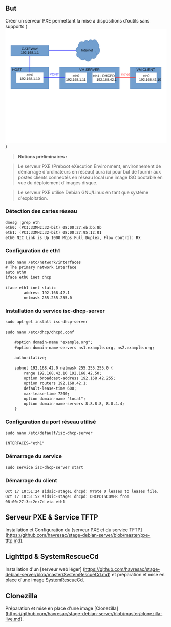 ## But
Créer un serveur PXE permettant la mise à dispositions d'outils sans supports (![schema global](https://github.com/havresac/stage-debian-server/blob/master/img/schema.svg))

> __Notions préliminaires :__

> Le serveur PXE (Preboot eXecution Environment, environnement de démarrage d'ordinateurs en réseau) aura ici pour but de fournir aux postes clients connectés en réseau local une image ISO bootable en vue du déploiement d'images disque. 

> Le serveur PXE utilise Debian GNU/Linux en tant que système d'exploitation.


### Détection des cartes réseau

```
dmesg |grep eth
eth0: (PCI:33MHz:32-bit) 08:00:27:eb:bb:8b
eth1: (PCI:33MHz:32-bit) 08:00:27:95:12:01
eth0 NIC Link is Up 1000 Mbps Full Duplex, Flow Control: RX
```
### Configuration de eth1
```
sudo nano /etc/network/interfaces
# The primary network interface
auto eth0
iface eth0 inet dhcp

iface eth1 inet static
        address 192.168.42.1
        netmask 255.255.255.0
```

### Installation du service isc-dhcp-server
```
sudo apt-get install isc-dhcp-server

sudo nano /etc/dhcp/dhcpd.conf

    #option domain-name "example.org";
    #option domain-name-servers ns1.example.org, ns2.example.org;

    authoritative;

    subnet 192.168.42.0 netmask 255.255.255.0 {
    	range 192.168.42.10 192.168.42.50;
    	option broadcast-address 192.168.42.255;
    	option routers 192.168.42.1;
    	default-lease-time 600;
    	max-lease-time 7200;
    	option domain-name "local";
    	option domain-name-servers 8.8.8.8, 8.8.4.4;
    }
```

### Configuration du port réseau utilisé
```
sudo nano /etc/default/isc-dhcp-server

INTERFACES="eth1"
```
### Démarrage du service
```
sudo service isc-dhcp-server start
```

### Démarrage du client
```
Oct 17 10:51:24 sidsic-stage1 dhcpd: Wrote 0 leases to leases file.
Oct 17 10:51:52 sidsic-stage1 dhcpd: DHCPDISCOVER from 08:00:27:3c:2e:7d via eth1
```

## Serveur PXE & Service TFTP

Installation et Configuration du [serveur PXE et du service TFTP] (https://github.com/havresac/stage-debian-server/blob/master/pxe-tftp.md).

## Lighttpd & SystemRescueCd

Installation d'un [serveur web léger] (https://github.com/havresac/stage-debian-server/blob/master/SystemRescueCd.md) et préparation et mise en place d'une image [SystemRescueCd](https://github.com/havresac/stage-debian-server/blob/master/SystemRescueCd.md#t%C3%A9l%C3%A9charger-le-dernier-iso-stable-de-systemrescuecd).

## Clonezilla

Préparation et mise en place d'une image [Clonezilla] (https://github.com/havresac/stage-debian-server/blob/master/clonezilla-live.md).


